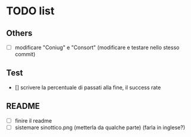 # TODO list

## Others

- [ ] modificare "Coniug" e "Consort" (modificare e testare nello stesso commit)

## Test

- [] scrivere la percentuale di passati alla fine, il success rate

## README

- [ ] finire il readme
- [ ] sistemare sinottico.png (metterla da qualche parte) (farla in inglese?)
